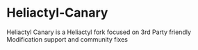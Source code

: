 # Heliactyl-Canary
Heliactyl Canary is a Heliactyl fork focused on 3rd Party friendly Modification support and community fixes

